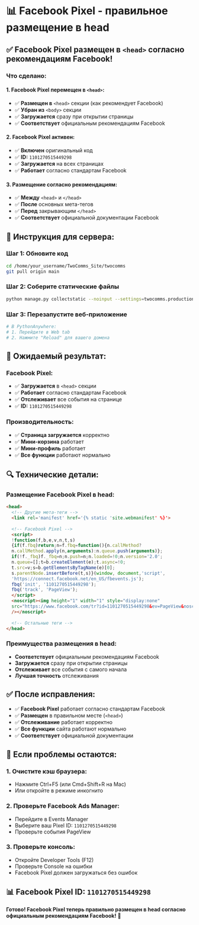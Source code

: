 # 📊 Facebook Pixel - правильное размещение в head

## ✅ Facebook Pixel размещен в `<head>` согласно рекомендациям Facebook!

### **Что сделано:**

#### **1. Facebook Pixel перемещен в `<head>`:**
- ✅ **Размещен в** `<head>` секции (как рекомендует Facebook)
- ✅ **Убран из** `<body>` секции
- ✅ **Загружается** сразу при открытии страницы
- ✅ **Соответствует** официальным рекомендациям Facebook

#### **2. Facebook Pixel активен:**
- ✅ **Включен** оригинальный код
- ✅ **ID:** `1101270515449298`
- ✅ **Загружается** на всех страницах
- ✅ **Работает** согласно стандартам Facebook

#### **3. Размещение согласно рекомендациям:**
- ✅ **Между** `<head>` и `</head>`
- ✅ **После** основных мета-тегов
- ✅ **Перед** закрывающим `</head>`
- ✅ **Соответствует** официальной документации Facebook

## 🚀 Инструкция для сервера:

### **Шаг 1: Обновите код**
```bash
cd /home/your_username/TwoComms_Site/twocomms
git pull origin main
```

### **Шаг 2: Соберите статические файлы**
```bash
python manage.py collectstatic --noinput --settings=twocomms.production_settings
```

### **Шаг 3: Перезапустите веб-приложение**
```bash
# В PythonAnywhere:
# 1. Перейдите в Web tab
# 2. Нажмите "Reload" для вашего домена
```

## 🎯 Ожидаемый результат:

### **Facebook Pixel:**
- ✅ **Загружается** в `<head>` секции
- ✅ **Работает** согласно стандартам Facebook
- ✅ **Отслеживает** все события на странице
- ✅ **ID:** `1101270515449298`

### **Производительность:**
- ✅ **Страница загружается** корректно
- ✅ **Мини-корзина** работает
- ✅ **Мини-профиль** работает
- ✅ **Все функции** работают нормально

## 🔍 Технические детали:

### **Размещение Facebook Pixel в head:**
```html
<head>
  <!-- Другие мета-теги -->
  <link rel='manifest' href='{% static 'site.webmanifest' %}'>
  
  <!-- Facebook Pixel -->
  <script>
  !function(f,b,e,v,n,t,s)
  {if(f.fbq)return;n=f.fbq=function(){n.callMethod?
  n.callMethod.apply(n,arguments):n.queue.push(arguments)};
  if(!f._fbq)f._fbq=n;n.push=n;n.loaded=!0;n.version='2.0';
  n.queue=[];t=b.createElement(e);t.async=!0;
  t.src=v;s=b.getElementsByTagName(e)[0];
  s.parentNode.insertBefore(t,s)}(window, document,'script',
  'https://connect.facebook.net/en_US/fbevents.js');
  fbq('init', '1101270515449298');
  fbq('track', 'PageView');
  </script>
  <noscript><img height="1" width="1" style="display:none"
  src="https://www.facebook.com/tr?id=1101270515449298&ev=PageView&noscript=1"
  /></noscript>
  
  <!-- Остальные теги -->
</head>
```

### **Преимущества размещения в head:**
- **Соответствует** официальным рекомендациям Facebook
- **Загружается** сразу при открытии страницы
- **Отслеживает** все события с самого начала
- **Лучшая точность** отслеживания

## ✅ После исправления:

- ✅ **Facebook Pixel** работает согласно стандартам Facebook
- ✅ **Размещен** в правильном месте (`<head>`)
- ✅ **Отслеживание** работает корректно
- ✅ **Все функции** сайта работают нормально
- ✅ **Соответствует** официальной документации

## 🚨 Если проблемы остаются:

### **1. Очистите кэш браузера:**
- Нажмите Ctrl+F5 (или Cmd+Shift+R на Mac)
- Или откройте в режиме инкогнито

### **2. Проверьте Facebook Ads Manager:**
- Перейдите в Events Manager
- Выберите ваш Pixel ID: `1101270515449298`
- Проверьте события PageView

### **3. Проверьте консоль:**
- Откройте Developer Tools (F12)
- Проверьте Console на ошибки
- Facebook Pixel должен загружаться без ошибок

## 📊 Facebook Pixel ID: `1101270515449298`

**Готово! Facebook Pixel теперь правильно размещен в head согласно официальным рекомендациям Facebook!** 🎉
